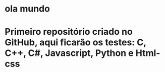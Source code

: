 # ola mundo
# Primeiro repositório criado no GitHub, aqui ficarão os testes: C, C++, C#, Javascript, Python e Html-css
